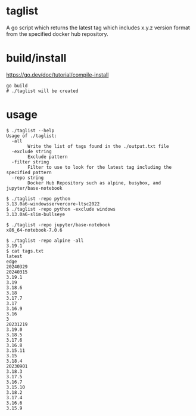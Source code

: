 # taglist

A go script which returns the latest tag which includes x.y.z version format from the specified docker hub repository.

# build/install

<https://go.dev/doc/tutorial/compile-install>

```shell
go build
# ./taglist will be created
```

# usage

```shell
$ ./taglist --help
Usage of ./taglist:
  -all
        Write the list of tags found in the ./output.txt file
  -exclude string
        Exclude pattern
  -filter string
        Filter to use to look for the latest tag including the specified pattern
  -repo string
        Docker Hub Repository such as alpine, busybox, and jupyter/base-notebook

$ ./taglist -repo python
3.13.0a6-windowsservercore-ltsc2022
$ ./taglist -repo python -exclude windows
3.13.0a6-slim-bullseye

$ ./taglist -repo jupyter/base-notebook
x86_64-notebook-7.0.6

$ ./taglist -repo alpine -all
3.19.1
$ cat tags.txt
latest
edge
20240329
20240315
3.19.1
3.19
3.18.6
3.18
3.17.7
3.17
3.16.9
3.16
3
20231219
3.19.0
3.18.5
3.17.6
3.16.8
3.15.11
3.15
3.18.4
20230901
3.18.3
3.17.5
3.16.7
3.15.10
3.18.2
3.17.4
3.16.6
3.15.9
```
